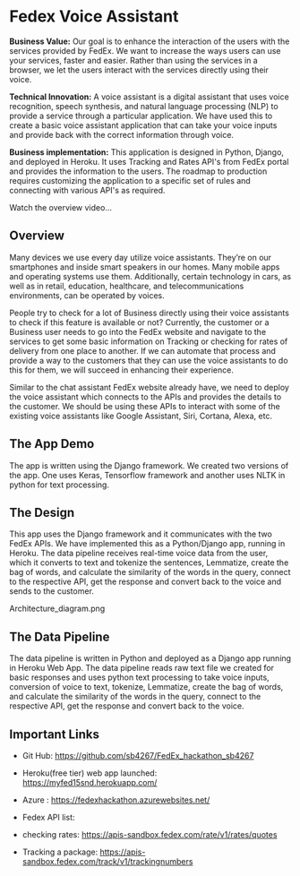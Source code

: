 <h1>Fedex Voice Assistant</h1>


<b>Business Value:</b> Our goal is to enhance the interaction of the users with the services provided by FedEx. We want to increase the ways users can use your services, faster and easier. Rather than using the services in a browser, we let the users interact with the services directly using their voice.

<b>Technical Innovation:</b> A voice assistant is a digital assistant that uses voice recognition, speech synthesis, and natural language processing (NLP) to provide a service through a particular application. We have used this to create a basic voice assistant application that can take your voice inputs and provide back with the correct information through voice.

<b>Business implementation:</b> This application is designed in Python, Django, and deployed in Heroku. It uses Tracking and Rates API's from FedEx portal and provides the information to the users. The roadmap to production requires customizing the application to a specific set of rules and connecting with various API's as required.

Watch the overview video...


<h2>Overview</h2>

Many devices we use every day utilize voice assistants. They’re on our smartphones and inside smart speakers in our homes. Many mobile apps and operating systems use them. Additionally, certain technology in cars, as well as in retail, education, healthcare, and telecommunications environments, can be operated by voices.

People try to check for a lot of Business directly using their voice assistants to check if this feature is available or not? Currently, the customer or a Business user needs to go into the FedEx website and navigate to the services to get some basic information on Tracking or checking for rates of delivery from one place to another. If we can automate that process and provide a way to the customers that they can use the voice assistants to do this for them, we will succeed in enhancing their experience.

Similar to the chat assistant FedEx website already have, we need to deploy the voice assistant which connects to the APIs and provides the details to the customer. We should be using these APIs to interact with some of the existing voice assistants like Google Assistant, Siri, Cortana, Alexa, etc.


<h2>The App Demo</h2>

The app is written using the Django framework. We created two versions of the app. One uses Keras, Tensorflow framework and another uses NLTK in python for text processing.




<h2>The Design</h2>

This app uses the Django framework and it communicates with the two FedEx APIs. We have implemented this as a Python/Django app, running in Heroku. The data pipeline receives real-time voice data from the user, which it converts to text and tokenize the sentences, Lemmatize, create the bag of words, and calculate the similarity of the words in the query, connect to the respective API, get the response and convert back to the voice and sends to the customer.

Architecture_diagram.png
<h2>The Data Pipeline</h2>

The data pipeline is written in Python and deployed as a Django app running in Heroku Web App. The data pipeline reads raw text file we created for basic responses and uses python text processing to take voice inputs, conversion of voice to text,  tokenize, Lemmatize, create the bag of words, and calculate the similarity of the words in the query, connect to the respective API, get the response and convert back to the voice.


<h2>Important Links</h2>

+ Git Hub: https://github.com/sb4267/FedEx_hackathon_sb4267
+ Heroku(free tier) web app launched: https://myfed15snd.herokuapp.com/
+ Azure : https://fedexhackathon.azurewebsites.net/

+ Fedex API list:
+ checking rates: https://apis-sandbox.fedex.com/rate/v1/rates/quotes
+ Tracking a package: https://apis-sandbox.fedex.com/track/v1/trackingnumbers



